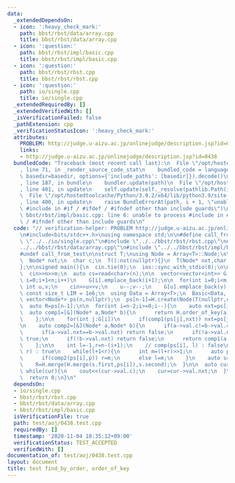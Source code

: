 ```yaml
---
data:
  _extendedDependsOn:
  - icon: ':heavy_check_mark:'
    path: bbst/rbst/data/array.cpp
    title: bbst/rbst/data/array.cpp
  - icon: ':question:'
    path: bbst/rbst/impl/basic.cpp
    title: bbst/rbst/impl/basic.cpp
  - icon: ':question:'
    path: bbst/rbst/rbst.cpp
    title: bbst/rbst/rbst.cpp
  - icon: ':question:'
    path: io/single.cpp
    title: io/single.cpp
  _extendedRequiredBy: []
  _extendedVerifiedWith: []
  _isVerificationFailed: false
  _pathExtension: cpp
  _verificationStatusIcon: ':heavy_check_mark:'
  attributes:
    PROBLEM: http://judge.u-aizu.ac.jp/onlinejudge/description.jsp?id=0438
    links:
    - http://judge.u-aizu.ac.jp/onlinejudge/description.jsp?id=0438
  bundledCode: "Traceback (most recent call last):\n  File \"/opt/hostedtoolcache/Python/3.9.2/x64/lib/python3.9/site-packages/onlinejudge_verify/documentation/build.py\"\
    , line 71, in _render_source_code_stat\n    bundled_code = language.bundle(stat.path,\
    \ basedir=basedir, options={'include_paths': [basedir]}).decode()\n  File \"/opt/hostedtoolcache/Python/3.9.2/x64/lib/python3.9/site-packages/onlinejudge_verify/languages/cplusplus.py\"\
    , line 187, in bundle\n    bundler.update(path)\n  File \"/opt/hostedtoolcache/Python/3.9.2/x64/lib/python3.9/site-packages/onlinejudge_verify/languages/cplusplus_bundle.py\"\
    , line 401, in update\n    self.update(self._resolve(pathlib.Path(included), included_from=path))\n\
    \  File \"/opt/hostedtoolcache/Python/3.9.2/x64/lib/python3.9/site-packages/onlinejudge_verify/languages/cplusplus_bundle.py\"\
    , line 400, in update\n    raise BundleErrorAt(path, i + 1, \"unable to process\
    \ #include in #if / #ifdef / #ifndef other than include guards\")\nonlinejudge_verify.languages.cplusplus_bundle.BundleErrorAt:\
    \ bbst/rbst/impl/basic.cpp: line 6: unable to process #include in #if / #ifdef\
    \ / #ifndef other than include guards\n"
  code: "// verification-helper: PROBLEM http://judge.u-aizu.ac.jp/onlinejudge/description.jsp?id=0438\n\
    \n#include<bits/stdc++.h>\nusing namespace std;\n\n#define call_from_test\n#include\
    \ \"../../io/single.cpp\"\n#include \"../../bbst/rbst/rbst.cpp\"\n#include \"\
    ../../bbst/rbst/data/array.cpp\"\n#include \"../../bbst/rbst/impl/basic.cpp\"\n\
    #undef call_from_test\n\nstruct T;\nusing Node = Array<T>::Node;\n\nstruct T{\n\
    \  Node* nxt;\n  char c;\n  T():nxt(nullptr){}\n  T(Node* nxt,char c):nxt(nxt),c(c){}\n\
    };\n\nsigned main(){\n  cin.tie(0);\n  ios::sync_with_stdio(0);\n\n  int n,m;\n\
    \  cin>>n>>m;\n  auto cs=read<char>(n);\n\n  vector<vector<int>> G(n);\n  for(int\
    \ i=0;i+1<n;i++)\n    G[i].emplace_back(i+1);\n\n  for(int i=0;i<m;i++){\n   \
    \ int u,v;\n    cin>>u>>v;\n    u--;v--;\n    G[u].emplace_back(v);\n  }\n\n \
    \ const size_t LIM = 1e6;\n  using Data = Array<T>;\n  Basic<Data, LIM> H;\n \
    \ vector<Node*> ps(n,nullptr);\n  ps[n-1]=H.create(Node(T(nullptr,cs[n-1])));\n\
    \  auto R=ps[n-1];\n\n  for(int i=n-2;i>=0;i--){\n    auto nxt=ps[i+1];\n\n  \
    \  auto comp1=[&](Node* a,Node* b){\n      return H.order_of_key(a)<H.order_of_key(b);\n\
    \    };\n\n    for(int j:G[i])\n      if(comp1(ps[j],nxt)) nxt=ps[j];\n\n    ps[i]=H.create(Node(T(nxt,cs[i])));\n\
    \n    auto comp2=[&](Node* a,Node* b){\n      if(a->val.c!=b->val.c) return (a->val.c)<(b->val.c);\n\
    \      if(a->val.nxt==b->val.nxt) return false;\n      if(!a->val.nxt) return\
    \ true;\n      if(!b->val.nxt) return false;\n      return comp1(a->val.nxt,b->val.nxt);\n\
    \    };\n\n    int l=-1,r=n-(i+1);\n    // comp(ps[i], l) : false\n    // comp(ps[i],\
    \ r) : true\n    while(l+1<r){\n      int m=(l+r)>>1;\n      auto p=H.find_by_order(R,m);\n\
    \      if(comp2(ps[i],p)) r=m;\n      else l=m;\n    }\n    auto s=H.split(R,r);\n\
    \    R=H.merge(H.merge(s.first,ps[i]),s.second);\n  }\n\n  auto cur=ps[0];\n \
    \ while(cur){\n    cout<<(cur->val.c);\n    cur=cur->val.nxt;\n  }\n  cout<<endl;\n\
    \  return 0;\n}\n"
  dependsOn:
  - io/single.cpp
  - bbst/rbst/rbst.cpp
  - bbst/rbst/data/array.cpp
  - bbst/rbst/impl/basic.cpp
  isVerificationFile: true
  path: test/aoj/0438.test.cpp
  requiredBy: []
  timestamp: '2020-11-04 18:35:12+09:00'
  verificationStatus: TEST_ACCEPTED
  verifiedWith: []
documentation_of: test/aoj/0438.test.cpp
layout: document
title: test find_by_order, order_of_key
---
```

